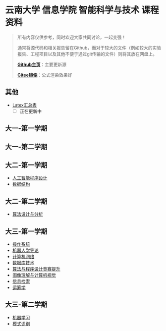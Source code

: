 # 云南大学 信息学院 智能科学与技术 课程资料

> 所有内容仅供参考，同时欢迎大家共同讨论，一起变强！
>
> 通常将源代码和相关报告留在Github，而对于较大的文件（例如较大的实验报告、工程项目以及其他不便于通过git传输的文件）则将其放在网盘上。
>
> [**Github主页**](https://github.com/Steven-Zhl/YNU_IST_Courses)：主要更新源
>
> [**Gitee镜像**](https://gitee.com/Steven-Zhl/YNU_IST_Courses)：公式渲染效果好
>
## 其他

* [Latex汇总表](./其他/Latex.md)
  * [ ] 正在更新中

## 大一-第一学期

## 大一-第二学期

## 大二-第一学期

* [人工智能程序设计](./人工智能程序设计/Introduction.md)
* [数据结构](./数据结构/Introduction.md)

## 大二-第二学期

* [算法设计与分析](./算法设计与分析/Introduction.md)

## 大三-第一学期

* [操作系统](./操作系统/Introduction.md)
* [机器人学导论](./机器人学导论/Introduction.md)
* [计算机网络](./计算机网络/Introduction.md)
* [数据库技术](./数据库技术/Introduction.md)
* [算法与程序设计竞赛提升](./算法与程序设计竞赛提升/Introduction.md)
* [图像理解与计算机视觉](./图像理解与计算机视觉/Introduction.md)
* [信息检索](./信息检索/Introduction.md)
* [运筹学](./运筹学/Introduction.md)

## 大三-第二学期

* [机器学习](./机器学习/Introduction.md)
* [模式识别](./模式识别/Introduction.md)
